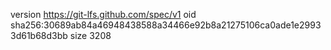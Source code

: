 version https://git-lfs.github.com/spec/v1
oid sha256:30689ab84a46948438588a34466e92b8a21275106ca0ade1e29933d61b68d3bb
size 3208
